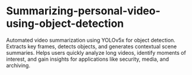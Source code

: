 # Summarizing-personal-video-using-object-detection
Automated video summarization using YOLOv5x for object detection. Extracts key frames, detects objects, and generates contextual scene summaries. Helps users quickly analyze long videos, identify moments of interest, and gain insights for applications like security, media, and archiving.
